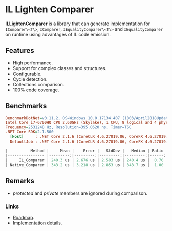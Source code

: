 # IL Lighten Comparer

**ILLightenComparer** is a library that can generate implementation for `IComparer\<T\>`, `IComparer`, `IEqualityComparer\<T\>` and `IEqualityComparer` on runtime using advantages of IL code emission.

## Features

* High performance.
* Support for complex classes and structures.
* Configurable.
* Cycle detection.
* Collections comparison.
* 100% code coverage.

## Benchmarks

``` ini
BenchmarkDotNet=v0.11.2, OS=Windows 10.0.17134.407 (1803/April2018Update/Redstone4)
Intel Core i7-6700HQ CPU 2.60GHz (Skylake), 1 CPU, 8 logical and 4 physical cores
Frequency=2531248 Hz, Resolution=395.0620 ns, Timer=TSC
.NET Core SDK=2.1.500
  [Host]     : .NET Core 2.1.6 (CoreCLR 4.6.27019.06, CoreFX 4.6.27019.05), 64bit RyuJIT
  DefaultJob : .NET Core 2.1.6 (CoreCLR 4.6.27019.06, CoreFX 4.6.27019.05), 64bit RyuJIT
```

``` c
|          Method |     Mean |    Error |   StdDev |   Median | Ratio | Rank |
|---------------- |---------:|---------:|---------:|---------:|------:|-----:|
|     IL_Comparer | 240.3 us | 2.676 us | 2.503 us | 240.4 us |  0.70 |    1 |
| Native_Comparer | 343.2 us | 3.218 us | 2.853 us | 343.7 us |  1.00 |    2 |
```

## Remarks

* *protected* and *private* members are ignored during comparison.

### Links

* [Roadmap](./roadmap.md).
* [Implementation details](./reasoning.md).
